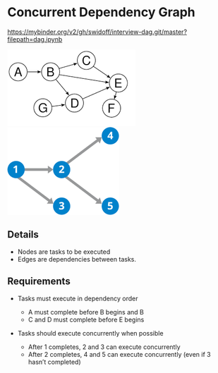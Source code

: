 # Concurrent Dependency Graph

https://mybinder.org/v2/gh/swidoff/interview-dag.git/master?filepath=dag.ipynb

![DAG1](dag1.png)
![DAG2](dag2.png)

## Details

* Nodes are tasks to be executed
* Edges are dependencies between tasks.


## Requirements

* Tasks must execute in dependency order 
     * A must complete before B begins and B
     * C and D must complete before E begins


* Tasks should execute concurrently when possible 
     * After 1 completes, 2 and 3 can execute concurrently
     * After 2 completes, 4 and 5 can execute concurrently (even if 3 hasn’t completed)
